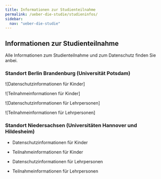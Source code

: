```yaml
---
title: Informationen zur Studienteilnahme
permalink: /ueber-die-studie/studieninfos/
sidebar:
  nav: "ueber-die-studie"
---
```


## Informationen zur Studienteilnahme

Alle Informationen zum Studienteilnahme und zum Datenschutz finden Sie anbei.

### Standort Berlin Brandenburg (Universität Potsdam)

![Datenschutzinformationen für Kinder] 

![Teilnahmeinformationen für Kinder]


![Datenschutzinformationen für Lehrpersonen]

![Teilnahmeinformationen für Lehrpersonen]

### Standort Niedersachsen (Universitäten Hannover und Hildesheim)

- Datenschutzinformationen für Kinder

- Teilnahmeinformationen für Kinder


- Datenschutzinformationen für Lehrpersonen

- Teilnahmeinformationen für Lehrpersonen
